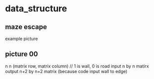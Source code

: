 # data_structure
## maze escape ##

example picture 

## picture 00 ##
n n (matrix row, matrix column)   // 1 is wall, 0 is road
input n by n matirx
output n+2 by n+2 matrix (because code input wall to edge) 

